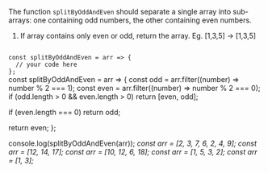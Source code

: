 The function `splitByOddAndEven` should separate a single array into sub-arrays: one containing odd numbers, the other containing even numbers.

1. If array contains only even or odd, return the array. Eg. [1,3,5] -> [1,3,5]

<codeblock language="javascript" type="exercise" testMode="multipleInput">
<code>
const splitByOddAndEven = arr => {
  // your code here
};
</code>

<solution>
const splitByOddAndEven = arr => {
  const odd = arr.filter((number) => number % 2 === 1);
  const even = arr.filter((number) => number % 2 === 0);
  if (odd.length > 0 && even.length > 0) return [even, odd];

  if (even.length === 0) return odd;

  return even;
};
</solution>

<testcases>
<caller>
console.log(splitByOddAndEven(arr));
</caller>
<testcase>
<i>
const arr = [2, 3, 7, 6, 2, 4, 9];
</i>
</testcase>
<testcase>
<i>
const arr = [12, 14, 17];
</i>
</testcase>
<testcase>
<i>
const arr = [10, 12, 6, 18];
</i>
</testcase>
<testcase>
<i>
const arr = [1, 5, 3, 2];
</i>
</testcase>
<testcase>
<i>
const arr = [1, 3];
</i>
</testcase>
</testcases>
</codeblock>
